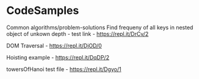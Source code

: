 # CodeSamples
Common algorithms/problem-solutions
Find frequeny of all keys in nested object of unkown depth - test link - https://repl.it/DrCv/2

DOM Traversal - https://repl.it/DjOD/0

Hoisting example - https://repl.it/DqDP/2

towersOfHanoi test file - https://repl.it/Dgyo/1
